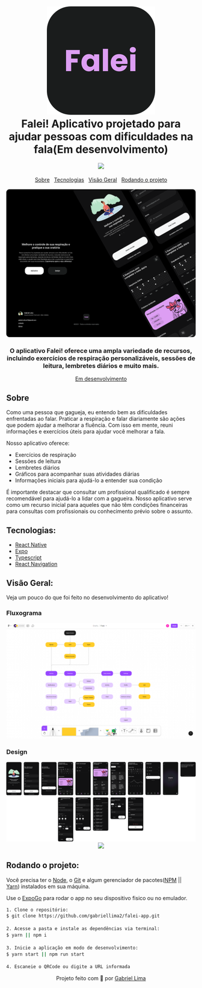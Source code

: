 <h1 align="center">
    <img alt="Falei! logo" src="./public/docs/logo.svg" />
    <br>
    Falei! Aplicativo projetado para ajudar pessoas com dificuldades na fala(Em desenvolvimento)
</h1>

<div align="center">
  <a href="https://github.com/gabriellima2/falei-app/blob/main/LICENSE" rel="noreferrer" target="_blank">
  <img src="https://img.shields.io/badge/GPL-3.0-white?style=for-the-badge&logo=github&logoColor=white" /></a>
</div>

<br />

<div align="center">
  <a href="#about">Sobre</a>
  &nbsp;
  <a href="#techs">Tecnologias</a>
  &nbsp;
  <a href="#overview">Visão Geral</a>
  &nbsp;
  <a href="#run">Rodando o projeto</a>
</div>

<br />

<div align="center">
  <img src="./public/docs/introduction.png" alt="Introdução do projeto" >
</div>

<h3 align="center">O aplicativo Falei! oferece uma ampla variedade de recursos, incluindo exercícios de respiração personalizáveis, sessões de leitura, lembretes diários e muito mais.</h3>

<p align="center"><a href="#">Em desenvolvimento</a></p>

<h2 id="about">Sobre</h2>

Como uma pessoa que gagueja, eu entendo bem as dificuldades enfrentadas ao falar. Praticar a respiração e falar diariamente são ações que podem ajudar a melhorar a fluência. Com isso em mente, reuni informações e exercícios úteis para ajudar você melhorar a fala.

Nosso aplicativo oferece:

- Exercícios de respiração
- Sessões de leitura
- Lembretes diários
- Gráficos para acompanhar suas atividades diárias
- Informações iniciais para ajudá-lo a entender sua condição

É importante destacar que consultar um profissional qualificado é sempre recomendável para ajudá-lo a lidar com a gagueira. Nosso aplicativo serve como um recurso inicial para aqueles que não têm condições financeiras para consultas com profissionais ou conhecimento prévio sobre o assunto.

<h2 id="techs">Tecnologias:</h2>

- [React Native](https://reactnative.dev/)
- [Expo](https://expo.dev/)
- [Typescript](https://www.typescriptlang.org/)
- [React Navigation](https://reactnavigation.org/)

<h2 id="overview">Visão Geral:</h2>
Veja um pouco do que foi feito no desenvolvimento do aplicativo!

<h3>Fluxograma</h3>

<div align="center">
  <img src="./public/docs/flowchart.png" alt="Fluxograma" >
</div>

<h3>Design</h3>

<div align="center">
  <img src="./public/docs/design.png" alt="Demonstração do design" >
</div>

<div align="center">
  <a href="https://www.figma.com/" rel="noreferrer" target="_blank">
  <img src="https://img.shields.io/badge/figma-black?style=for-the-badge&logo=figma&logoColor=white" /></a>
</div>

<h2 id="run">Rodando o projeto:</h2>

Você precisa ter o [Node](https://nodejs.org/en/), o [Git](https://git-scm.com/) e algum gerenciador de pacotes([NPM](https://docs.npmjs.com/downloading-and-installing-node-js-and-npm/) || [Yarn](https://classic.yarnpkg.com/lang/en/docs/install)) instalados em sua máquina.

Use o [ExpoGo](https://expo.dev/client) para rodar o app no seu dispositivo fisico ou no emulador.

```bash
1. Clone o repositório:
$ git clone https://github.com/gabriellima2/falei-app.git

2. Acesse a pasta e instale as dependências via terminal:
$ yarn || npm i

3. Inicie a aplicação em modo de desenvolvimento:
$ yarn start || npm run start

4. Escaneie o QRCode ou digite a URL informada
```
<p align="center">Projeto feito com 💙 por <a href="https://www.linkedin.com/in/gabriel-lima-860612236">Gabriel Lima</a></p>
